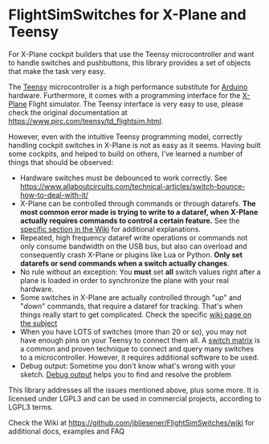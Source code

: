 # FlightSimSwitches for X-Plane and Teensy

For X-Plane cockpit builders that use the Teensy microcontroller and want to
handle switches and pushbuttons, this library provides a set of objects that
make the task very easy.

The [Teensy](https://www.pjrc.com) microcontroller is a high performance
substitute for [Arduino](https://www.arduino.cc) hardware. Furthermore, it comes
with a programming interface for the [X-Plane](https://www.x-plane.com) Flight
simulator. The Teensy interface is very easy to use, please check the original
documentation at https://www.pjrc.com/teensy/td_flightsim.html.

However, even with the intuitive Teensy programming model, correctly handling
cockpit switches in X-Plane is not as easy as it seems. Having built some
cockpits, and helped to build on others, I've learned a number of things that
should be observed:

* Hardware switches must be debounced to work correctly. See https://www.allaboutcircuits.com/technical-articles/switch-bounce-how-to-deal-with-it/
* X-Plane can be controlled through commands or through datarefs. **The most
  common error made is trying to write to a dataref, when X-Plane actually
  requires commands to control a certain feature.** See the
  [specific section in the Wiki](https://github.com/jbliesener/FlightSimSwitches/wiki/04.-Commands-vs.-Datarefs-(the-most-frequent-issue))
  for additional explanations.
* Repeated, high frequency dataref write operations or commands not only consume
  bandwidth on the USB bus, but also can overload and consequently crash X-Plane
  or plugins like Lua or Python. **Only set datarefs or send commands when a
  switch actually changes**.
* No rule without an exception: You **must** set **all** switch values right after
  a plane is loaded in order to synchronize the plane with your real hardware.
* Some switches in X-Plane are actually controlled through "*up*" and
  "*down*" commands, that require a dataref for tracking. That's when things
  really start to get complicated. Check the specific
  [wiki page on the subject](https://github.com/jbliesener/FlightSimSwitches/wiki/03.04.-FlightSimUpDownCommandSwitch)
* When you have LOTS of switches (more than 20 or so), you may not have enough
  pins on your Teensy to connect them all. A [switch matrix](https://github.com/jbliesener/FlightSimSwitches/wiki/06.-Switch-matrices) is a
  common and proven technique to connect and query many switches to a
  microcontroller. However, it requires additional software to be used.
* Debug output: Sometime you don't know what's wrong with your sketch.
  [Debug output](https://github.com/jbliesener/FlightSimSwitches/wiki/05.-Debugging-(and-some-words-about-Serial.print)) helps you to find and resolve the problem

This library addresses all the issues mentioned above, plus some more. It is
licensed under LGPL3 and can be used in commercial projects, according to LGPL3
terms.

Check the Wiki at https://github.com/jbliesener/FlightSimSwitches/wiki for
additional docs, examples and FAQ
